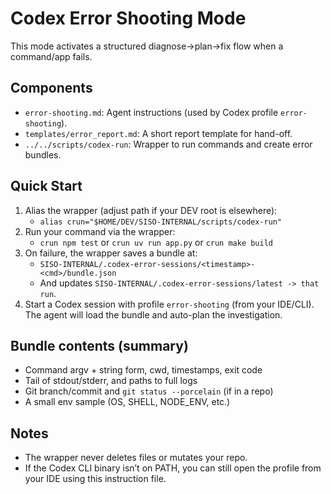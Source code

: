 # Codex Error Shooting Mode

This mode activates a structured diagnose→plan→fix flow when a command/app fails.

## Components
- `error-shooting.md`: Agent instructions (used by Codex profile `error-shooting`).
- `templates/error_report.md`: A short report template for hand-off.
- `../../scripts/codex-run`: Wrapper to run commands and create error bundles.

## Quick Start
1) Alias the wrapper (adjust path if your DEV root is elsewhere):
   - `alias crun="$HOME/DEV/SISO-INTERNAL/scripts/codex-run"`
2) Run your command via the wrapper:
   - `crun npm test` or `crun uv run app.py` or `crun make build`
3) On failure, the wrapper saves a bundle at:
   - `SISO-INTERNAL/.codex-error-sessions/<timestamp>-<cmd>/bundle.json`
   - And updates `SISO-INTERNAL/.codex-error-sessions/latest -> that run`.
4) Start a Codex session with profile `error-shooting` (from your IDE/CLI). The agent will load the bundle and auto-plan the investigation.

## Bundle contents (summary)
- Command argv + string form, cwd, timestamps, exit code
- Tail of stdout/stderr, and paths to full logs
- Git branch/commit and `git status --porcelain` (if in a repo)
- A small env sample (OS, SHELL, NODE_ENV, etc.)

## Notes
- The wrapper never deletes files or mutates your repo.
- If the Codex CLI binary isn’t on PATH, you can still open the profile from your IDE using this instruction file.

